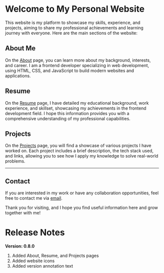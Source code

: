 # Welcome to My Personal Website

This website is my platform to showcase my skills, experience, and projects, aiming to share my professional achievements and learning journey with everyone. Here are the main sections of the website:

## About Me

On the [About](about) page, you can learn more about my background, interests, and career. I am a frontend developer specializing in web development, using HTML, CSS, and JavaScript to build modern websites and applications.

## Resume

On the [Resume](resume) page, I have detailed my educational background, work experience, and skillset, showcasing my achievements in the frontend development field. I hope this information provides you with a comprehensive understanding of my professional capabilities.

## Projects

On the [Projects](projects) page, you will find a showcase of various projects I have worked on. Each project includes a brief description, the tech stack used, and links, allowing you to see how I apply my knowledge to solve real-world problems.

---

## Contact

If you are interested in my work or have any collaboration opportunities, feel free to contact me via [email](mailto:glem920813@gmail.com).

Thank you for visiting, and I hope you find useful information here and grow together with me!

# Release Notes
**Version: 0.8.0**

1. Added About, Resume, and Projects pages
2. Added website icons
3. Added version annotation text